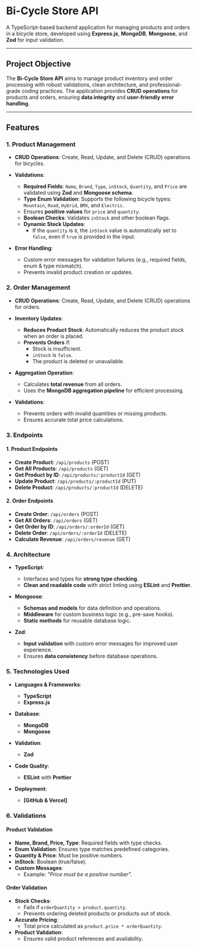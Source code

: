 # **Bi-Cycle Store API**  

A TypeScript-based backend application for managing products and orders in a bicycle store, developed using **Express.js**, **MongoDB**, **Mongoose**, and **Zod** for input validation.

---

## **Project Objective**  

The **Bi-Cycle Store API** aims to manage product inventory and order processing with robust validations, clean architecture, and professional-grade coding practices. The application provides **CRUD operations** for products and orders, ensuring **data integrity** and **user-friendly error handling**.

---

## **Features**

### **1. Product Management**

- **CRUD Operations**: Create, Read, Update, and Delete (CRUD) operations for bicycles.  
- **Validations**:
  - **Required Fields**: `Name`, `Brand`, `Type`, `inStock`, `Quantity`, and `Price` are validated using **Zod** and **Mongoose schema**.
  - **Type Enum Validation**: Supports the following bicycle types: `Mountain`, `Road`, `Hybrid`, `BMX`, and `Electric`.
  - Ensures **positive values** for `price` and `quantity`.
  - **Boolean Checks**: Validates `inStock` and other boolean flags.
  - **Dynamic Stock Updates**:  
    - If the `quantity` is `0`, the `inStock` value is automatically set to `false`, even if `true` is provided in the input.

- **Error Handling**:
  - Custom error messages for validation failures (e.g., required fields, enum & type mismatch).  
  - Prevents invalid product creation or updates.

 ### **2. Order Management**

- **CRUD Operations**: Create, Read, Update, and Delete (CRUD) operations for orders.  

- **Inventory Updates**:
  - **Reduces Product Stock**: Automatically reduces the product stock when an order is placed.
  - **Prevents Orders** if:
    - Stock is insufficient.
    - `inStock` is `false`.
    - The product is deleted or unavailable.

- **Aggregation Operation**:
  - Calculates **total revenue** from all orders.
  - Uses the **MongoDB aggregation pipeline** for efficient processing.

- **Validations**:
  - Prevents orders with invalid quantities or missing products.
  - Ensures accurate total price calculations.

### **3. Endpoints**

#### **1. Product Endpoints**
- **Create Product**: `/api/products` (POST)  
- **Get All Products**: `/api/products` (GET)  
- **Get Product by ID**: `/api/products/:productId` (GET)  
- **Update Product**: `/api/products/:productId` (PUT)  
- **Delete Product**: `/api/products/:productId` (DELETE)  

#### **2. Order Endpoints**
- **Create Order**: `/api/orders` (POST)  
- **Get All Orders**: `/api/orders` (GET)  
- **Get Order by ID**: `/api/orders/:orderId` (GET)  
- **Delete Order**: `/api/orders/:orderId` (DELETE)  
- **Calculate Revenue**: `/api/orders/revenue` (GET)  

### **4. Architecture**

- **TypeScript**:
  - Interfaces and types for **strong type checking**.
  - **Clean and readable code** with strict linting using **ESLint** and **Prettier**.

- **Mongoose**:
  - **Schemas and models** for data definition and operations.
  - **Middleware** for custom business logic (e.g., pre-save hooks).
  - **Static methods** for reusable database logic.

- **Zod**:
  - **Input validation** with custom error messages for improved user experience.
  - Ensures **data consistency** before database operations.

### **5. Technologies Used**

- **Languages & Frameworks**:
  - **TypeScript**
  - **Express.js**

- **Database**:
  - **MongoDB**
  - **Mongoose**

- **Validation**:
  - **Zod**

- **Code Quality**:
  - **ESLint** with **Prettier**

- **Deployment**:
  - **[GitHub & Vercel]**

### **6. Validations**

#### **Product Validation**
- **Name, Brand, Price, Type**: Required fields with type checks.
- **Enum Validation**: Ensures type matches predefined categories.
- **Quantity & Price**: Must be positive numbers.
- **inStock**: Boolean (true/false).
- **Custom Messages**:
  - Example: *"Price must be a positive number".*

#### **Order Validation**
- **Stock Checks**:
  - Fails if `orderQuantity > product.quantity`.
  - Prevents ordering deleted products or products out of stock.
- **Accurate Pricing**:
  - Total price calculated as `product.price * orderQuantity`.
- **Product Validation**:
  - Ensures valid product references and availability.


